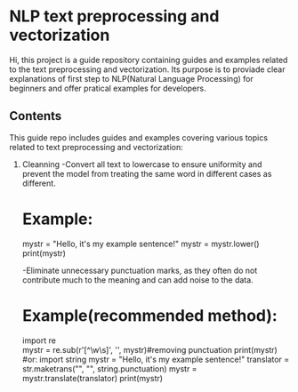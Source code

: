 # NLP text preprocessing and vectorization
Hi, this project is a guide repository containing guides and examples related to the text preprocessing and vectorization. Its purpose is to proviade clear explanations of first step to NLP(Natural Language Processing) for beginners and offer pratical examples for developers.

## Contents
This guide repo includes guides and examples covering various topics related to text preprocessing and vectorization:

1. Cleanning
   -Convert all text to lowercase to ensure uniformity and prevent the model from treating the same word in different cases as different.
   # Example:
   mystr = "Hello, it's my example sentence!"
   mystr = mystr.lower()
   print(mystr)

   -Eliminate unnecessary punctuation marks, as they often do not contribute much to the meaning and can add noise to the data.
   # Example(recommended method):
   import re  
   mystr = re.sub(r'[^\w\s]', '', mystr)#removing punctuation
   print(mystr)
   #or:
   import string
   mystr = "Hello, it's my example sentence!"
   translator = str.maketrans("", "", string.punctuation)
   mystr = mystr.translate(translator)
   print(mystr)
   
